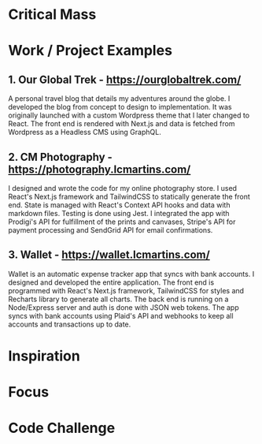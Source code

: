 # Critical Mass

# Work / Project Examples

## 1. Our Global Trek - https://ourglobaltrek.com/

A personal travel blog that details my adventures around the globe. I developed the blog from concept to design to implementation. It was originally launched with a custom Wordpress theme that I later changed to React. The front end is rendered with Next.js and data is fetched from Wordpress as a Headless CMS using GraphQL.

## 2. CM Photography - https://photography.lcmartins.com/

I designed and wrote the code for my online photography store. I used React's Next.js framework and TailwindCSS to statically generate the front end. State is managed with React's Context API hooks and data with markdown files. Testing is done using Jest. I integrated the app with Prodigi's API for fulfillment of the prints and canvases, Stripe's API for payment processing and SendGrid API for email confirmations.

## 3. Wallet - https://wallet.lcmartins.com/

Wallet is an automatic expense tracker app that syncs with bank accounts. I designed and developed the entire application. The front end is programmed with React's Next.js framework, TailwindCSS for styles and Recharts library to generate all charts. The back end is running on a Node/Express server and auth is done with JSON web tokens. The app syncs with bank accounts using Plaid's API and webhooks to keep all accounts and transactions up to date.

# Inspiration

# Focus

# Code Challenge
